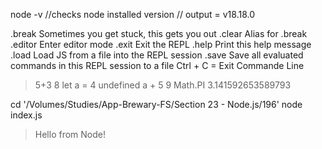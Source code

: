 node -v //checks node installed version
// output = v18.18.0

.break    Sometimes you get stuck, this gets you out
.clear    Alias for .break
.editor   Enter editor mode
.exit     Exit the REPL
.help     Print this help message
.load     Load JS from a file into the REPL session
.save     Save all evaluated commands in this REPL session to a file
Ctrl + C =      Exit Commande Line

> 5+3
8
> let a = 4
undefined
> a + 5
9
> Math.PI
3.141592653589793

cd '/Volumes/Studies/App-Brewary-FS/Section 23 - Node.js/196'
node index.js 
> Hello from Node!